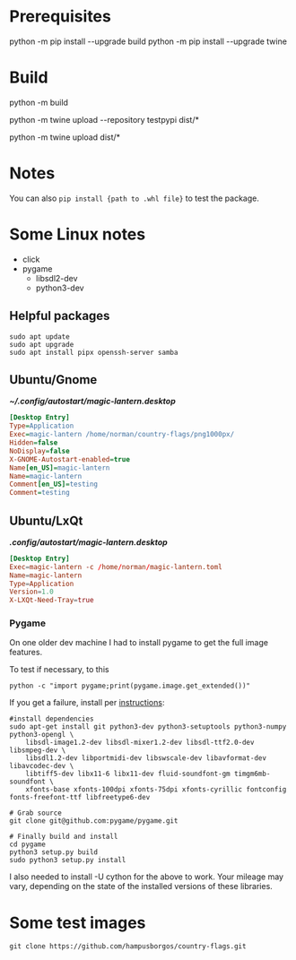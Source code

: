 # Prerequisites
python -m pip install --upgrade build
python -m pip install  --upgrade twine


# Build
python -m build


python  -m twine upload --repository testpypi dist/*


python  -m twine upload  dist/*

# Notes
You can also `pip install {path to .whl file}` to test the package.



# Some Linux notes
- click
- pygame
  - libsdl2-dev
  - python3-dev

## Helpful packages

```
sudo apt update
sudo apt upgrade
sudo apt install pipx openssh-server samba
```
## Ubuntu/Gnome

***~/.config/autostart/magic-lantern.desktop***

```ini
[Desktop Entry]
Type=Application
Exec=magic-lantern /home/norman/country-flags/png1000px/
Hidden=false
NoDisplay=false
X-GNOME-Autostart-enabled=true
Name[en_US]=magic-lantern
Name=magic-lantern
Comment[en_US]=testing
Comment=testing
```

## Ubuntu/LxQt

***.config/autostart/magic-lantern.desktop***

```toml
[Desktop Entry]
Exec=magic-lantern -c /home/norman/magic-lantern.toml
Name=magic-lantern
Type=Application
Version=1.0
X-LXQt-Need-Tray=true
```
### Pygame  
On one older dev machine I had to install pygame to get the full image features.  

To test if necessary, to this 

    python -c "import pygame;print(pygame.image.get_extended())"

If you get a failure, install per [instructions](https://www.pygame.org/wiki/CompileUbuntu?parent=#Python%203.x): 

    #install dependencies
    sudo apt-get install git python3-dev python3-setuptools python3-numpy python3-opengl \
        libsdl-image1.2-dev libsdl-mixer1.2-dev libsdl-ttf2.0-dev libsmpeg-dev \
        libsdl1.2-dev libportmidi-dev libswscale-dev libavformat-dev libavcodec-dev \
        libtiff5-dev libx11-6 libx11-dev fluid-soundfont-gm timgm6mb-soundfont \
        xfonts-base xfonts-100dpi xfonts-75dpi xfonts-cyrillic fontconfig fonts-freefont-ttf libfreetype6-dev

    # Grab source
    git clone git@github.com:pygame/pygame.git

    # Finally build and install
    cd pygame
    python3 setup.py build
    sudo python3 setup.py install


I also needed to install -U cython for the above to work. Your mileage may vary, depending on the state of the installed versions of these libraries.


# Some test images
```
git clone https://github.com/hampusborgos/country-flags.git
```
